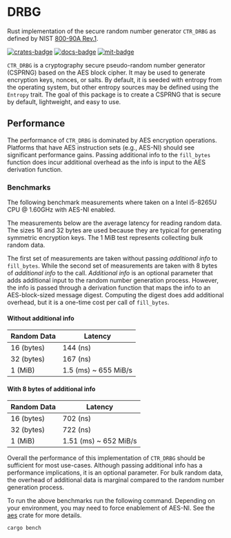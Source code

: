 # DRBG
Rust implementation of the secure random number generator `CTR_DRBG` as
defined by NIST [800-90A Rev.1](https://csrc.nist.gov/publications/detail/sp/800-90a/rev-1/final).

[![crates-badge][crates-badge]][crates-url]
[![docs-badge][docs-badge]][docs-url]
[![mit-badge][mit-badge]][mit-url]

[crates-badge]: https://img.shields.io/crates/v/drbg
[crates-url]: https://crates.io/crates/drbg
[docs-badge]: https://docs.rs/drbg/badge.svg
[docs-url]: https://docs.rs/drbg
[mit-badge]: https://img.shields.io/badge/license-MIT-blue.svg
[mit-url]: https://github.com/dpottavio/drbg/blob/main/LICENSE

`CTR_DRBG` is a cryptography secure pseudo-random number generator
(CSPRNG) based on the AES block cipher. It may be used to generate
encryption keys, nonces, or salts. By default, it is seeded with
entropy from the operating system, but other entropy sources may be
defined using the `Entropy` trait. The goal of this package is to
create a CSPRNG that is secure by default, lightweight, and easy to
use.

## Performance

The performance of `CTR_DRBG` is dominated by AES encryption
operations. Platforms that have AES instruction sets (e.g., AES-NI)
should see significant performance gains. Passing additional info to
the `fill_bytes` function does incur additional overhead as the info
is input to the AES derivation function.

### Benchmarks

The following benchmark measurements where taken on a Intel i5-8265U
CPU @ 1.60GHz with AES-NI enabled.

The measurements below are the average latency for reading random
data. The sizes 16 and 32 bytes are used because they are typical for
generating symmetric encryption keys. The 1 MiB test represents
collecting bulk random data.

The first set of measurements are taken without passing *additional
info* to `fill_bytes`. While the second set of measurements are taken
with 8 bytes of *additional info* to the call. *Additional info* is an
optional parameter that adds additional input to the random number
generation process. However, the info is passed through a derivation
function that maps the info to an AES-block-sized message
digest. Computing the digest does add additional overhead, but it is a
one-time cost per call of `fill_bytes`.

#### Without additional info

|Random Data |Latency             |
|------------|--------------------|
|16 (bytes)  |144 (ns)            |
|32 (bytes)  |167 (ns)            |
|1 (MiB)     |1.5 (ms) ~ 655 MiB/s|

#### With 8 bytes of additional info

|Random Data |Latency              |
|------------|---------------------|
|16 (bytes)  |702 (ns)             |
|32 (bytes)  |722 (ns)             |
|1 (MiB)     |1.51 (ms) ~ 652 MiB/s|

Overall the performance of this implementation of `CTR_DRBG` should be
sufficient for most use-cases. Although passing additional info has a
performance implications, it is an optional parameter. For bulk random
data, the overhead of additional data is marginal compared to the
random number generation process.

To run the above benchmarks run the following command. Depending on
your environment, you may need to force enablement of AES-NI. See the
[aes](https://crates.io/crates/aes) crate for more details.

```bash
cargo bench
```
